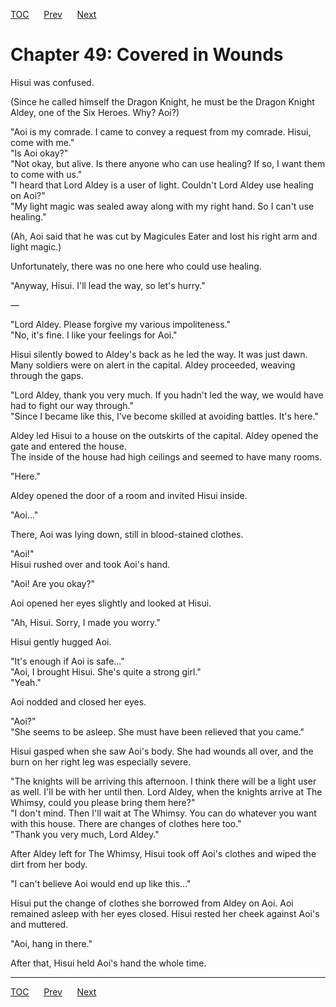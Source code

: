 [TOC](../readme.md)&nbsp;&nbsp;&nbsp;&nbsp;&nbsp;&nbsp;[Prev](section_0019.md)&nbsp;&nbsp;&nbsp;&nbsp;&nbsp;&nbsp;[Next](section_0021.md)



# Chapter 49: Covered in Wounds

Hisui was confused.  
  
(Since he called himself the Dragon Knight, he must be the Dragon Knight
Aldey, one of the Six Heroes. Why? Aoi?)  
  
"Aoi is my comrade. I came to convey a request from my comrade. Hisui,
come with me."  
"Is Aoi okay?"  
"Not okay, but alive. Is there anyone who can use healing? If so, I want
them to come with us."  
"I heard that Lord Aldey is a user of light. Couldn't Lord Aldey use
healing on Aoi?"  
"My light magic was sealed away along with my right hand. So I can't use
healing."  
  
(Ah, Aoi said that he was cut by Magicules Eater and lost his right arm
and light magic.)  
  
Unfortunately, there was no one here who could use healing.  
  
"Anyway, Hisui. I'll lead the way, so let's hurry."  
  
—  
  
"Lord Aldey. Please forgive my various impoliteness."  
"No, it's fine. I like your feelings for Aoi."  
  
Hisui silently bowed to Aldey's back as he led the way. It was just
dawn. Many soldiers were on alert in the capital. Aldey proceeded,
weaving through the gaps.  
  
"Lord Aldey, thank you very much. If you hadn't led the way, we would
have had to fight our way through."  
"Since I became like this, I've become skilled at avoiding battles. It's
here."  
  
Aldey led Hisui to a house on the outskirts of the capital. Aldey opened
the gate and entered the house.  
The inside of the house had high ceilings and seemed to have many
rooms.  
  
"Here."  
  
Aldey opened the door of a room and invited Hisui inside.  
  
"Aoi..."  
  
There, Aoi was lying down, still in blood-stained clothes.  
  
"Aoi!"  
Hisui rushed over and took Aoi's hand.  
  
"Aoi! Are you okay?"  
  
Aoi opened her eyes slightly and looked at Hisui.  
  
"Ah, Hisui. Sorry, I made you worry."  
  
Hisui gently hugged Aoi.  
  
"It's enough if Aoi is safe..."  
"Aoi, I brought Hisui. She's quite a strong girl."  
"Yeah."  
  
Aoi nodded and closed her eyes.  
  
"Aoi?"  
"She seems to be asleep. She must have been relieved that you came."  
  
Hisui gasped when she saw Aoi's body. She had wounds all over, and the
burn on her right leg was especially severe.  
  
"The knights will be arriving this afternoon. I think there will be a
light user as well. I'll be with her until then. Lord Aldey, when the
knights arrive at The Whimsy, could you please bring them here?"  
"I don't mind. Then I'll wait at The Whimsy. You can do whatever you
want with this house. There are changes of clothes here too."  
"Thank you very much, Lord Aldey."  
  
After Aldey left for The Whimsy, Hisui took off Aoi's clothes and wiped
the dirt from her body.  
  
"I can't believe Aoi would end up like this..."  
  
Hisui put the change of clothes she borrowed from Aldey on Aoi. Aoi
remained asleep with her eyes closed. Hisui rested her cheek against
Aoi's and muttered.  
  
"Aoi, hang in there."  
  
After that, Hisui held Aoi's hand the whole time.  
  
  
  


---
[TOC](../readme.md)&nbsp;&nbsp;&nbsp;&nbsp;&nbsp;&nbsp;[Prev](section_0019.md)&nbsp;&nbsp;&nbsp;&nbsp;&nbsp;&nbsp;[Next](section_0021.md)

